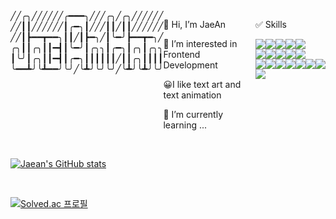 
<section style="display:flex;">
    ╱╱╭╮╱╱╱╱╱╱╭━━━╮╱╱╱╭╮╱╭╮╱╱╱╱╱╱ <br>
    ╱╱┃┃╱╱╱╱╱╱┃╭━╮┃╱╱╱┃┃╱┃┃╱╱╱╱╱╱ <br>
    ╱╱┃┣━━┳━━╮┃┃╱┃┣━╮╱┃╰━╯┣━━┳━╮╱ <br>
    ╭╮┃┃╭╮┃┃━┫┃╰━╯┃╭╮╮┃╭━╮┃╭╮┃╭╮╮ <br>
    ┃╰╯┃╭╮┃┃━┫┃╭━╮┃┃┃┃┃┃╱┃┃╭╮┃┃┃┃ <br>
    ╰━━┻╯╰┻━━╯╰╯╱╰┻╯╰╯╰╯╱╰┻╯╰┻╯╰╯ <br>
    <br> 
  <article>
      <p>👋 Hi, I’m JaeAn<p>
      <p>👀 I’m interested in Frontend Development</p>
      <p>😀I like text art and text animation</p>
      <p>🌱 I’m currently learning ...</p>
   </article>
    
   <article>
    <p>✅ Skills</p>
    <div style="display:flex;">
       <img src="https://img.shields.io/badge/Python-3776AB?style=flat-square&logo=Python&logoColor=white" />
       <img src="https://img.shields.io/badge/Java-007396?style=flat-square&logo=Java&logoColor=white" />
       <img src="https://img.shields.io/badge/springboot-6DB33F?style=flat-square&logo=springboot&logoColor=white" />
        <img src="https://img.shields.io/badge/MariaDB-003545?style=flat-square&logo=mariadb&logoColor=white" />
        <img src="https://img.shields.io/badge/mysql-4479A1.svg?style=flat-square&logo=mysql&logoColor=white" />
    </div>
    <div style="display:flex;">
      <img src="https://img.shields.io/badge/HTML-E34F26?style=flat-square&logo=HTML&logoColor=white" />
      <img src="https://img.shields.io/badge/CSS3-1572B6?style=flat-square&logo=CSS3&logoColor=white" />
      <img src="https://img.shields.io/badge/JavaScript-F7DF1E?style=flat-square&logo=JavaScript&logoColor=white"/>
      <img src="https://img.shields.io/badge/Typescript-3178C6?style=flat-square&logo=Typescript&logoColor=white"/>
      <img src="https://img.shields.io/badge/react-61DAFB?style=flat-square&logo=react&logoColor=white"/>
    </div>
       <div style="display:flex;">
        <img src="https://img.shields.io/badge/-React%20Query-FF4154?style=flat-square&logo=react%20query&logoColor=white" />
        <img src="https://img.shields.io/badge/React_Router-CA4245?style=flat-square&logo=react-router&logoColor=white" />
        <img src="https://img.shields.io/badge/styled--components-DB7093?style=flat-square&logo=styled-components&logoColor=white" />
        <img src="https://img.shields.io/badge/chakra-%234ED1C5.svg?style=flat-square&logo=chakraui&logoColor=white" />
        <img src="https://img.shields.io/badge/MUI-%230081CB.svg?style=flat-square&logo=mui&logoColor=white" />
        <img src="https://img.shields.io/badge/-jest-%23C21325?style=flat-square&logo=jest&logoColor=white" />
        <img src="https://img.shields.io/badge/-TestingLibrary-%23E33332?style=flat-square&logo=testing-library&logoColor=white" />
       </div>
       <div>
          <img src="https://img.shields.io/badge/github%20actions-%232671E5.svg?style=flat-square&logo=githubactions&logoColor=white" />
       </div>
   </article>
</section>

<br/>

[![Jaean's GitHub stats](https://github-readme-stats.vercel.app/api?username=JaeanHan)](https://github.com/anuraghazra/github-readme-stats)

<br/>

[![Solved.ac
    프로필](http://mazassumnida.wtf/api/v2/generate_badge?boj=jaean1999)](https://solved.ac/jaean1999)




<!---JaeanHan/JaeanHan is a ✨ special ✨ repository because its `README.md` (this file) appears on your GitHub profile.
You can click the Preview link to take a look at your changes.
--->
